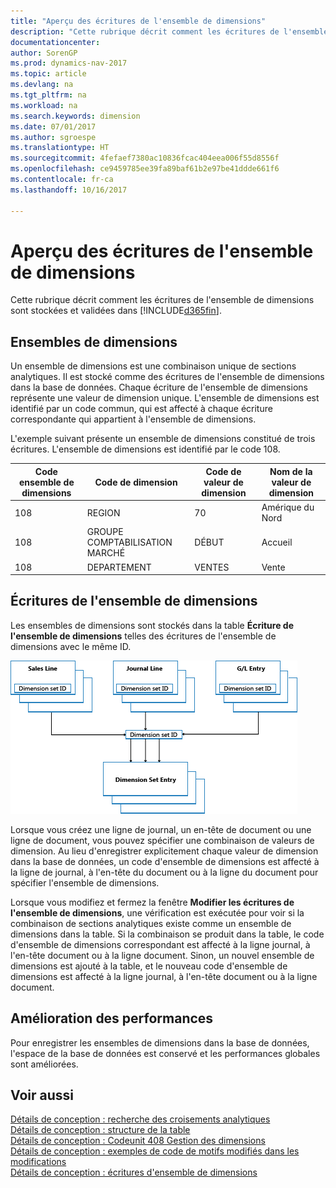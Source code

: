 ```yaml
---
title: "Aperçu des écritures de l'ensemble de dimensions"
description: "Cette rubrique décrit comment les écritures de l'ensemble de dimensions sont stockées et reportées dans [!INCLUDE[d365fin](includes/d365fin_md.md)]."
documentationcenter: 
author: SorenGP
ms.prod: dynamics-nav-2017
ms.topic: article
ms.devlang: na
ms.tgt_pltfrm: na
ms.workload: na
ms.search.keywords: dimension
ms.date: 07/01/2017
ms.author: sgroespe
ms.translationtype: HT
ms.sourcegitcommit: 4fefaef7380ac10836fcac404eea006f55d8556f
ms.openlocfilehash: ce9459785ee39fa89baf61b2e97be41ddde661f6
ms.contentlocale: fr-ca
ms.lasthandoff: 10/16/2017

---
```

# <a name="dimension-set-entries-overview"></a>Aperçu des écritures de l'ensemble de dimensions
Cette rubrique décrit comment les écritures de l'ensemble de dimensions sont stockées et validées dans [!INCLUDE[d365fin](includes/d365fin_md.md)].  
  
## <a name="dimension-sets"></a>Ensembles de dimensions  
Un ensemble de dimensions est une combinaison unique de sections analytiques. Il est stocké comme des écritures de l'ensemble de dimensions dans la base de données. Chaque écriture de l'ensemble de dimensions représente une valeur de dimension unique. L'ensemble de dimensions est identifié par un code commun, qui est affecté à chaque écriture correspondante qui appartient à l'ensemble de dimensions.  
  
L'exemple suivant présente un ensemble de dimensions constitué de trois écritures. L'ensemble de dimensions est identifié par le code 108.  
  
|Code ensemble de dimensions|Code de dimension|Code de valeur de dimension|Nom de la valeur de dimension|  
|----------------------|--------------------|--------------------------|--------------------------|  
|108|REGION|70|Amérique du Nord|  
|108|GROUPE COMPTABILISATION MARCHÉ|DÉBUT|Accueil|  
|108|DEPARTEMENT|VENTES|Vente|  
  
## <a name="dimension-set-entries"></a>Écritures de l'ensemble de dimensions  
Les ensembles de dimensions sont stockés dans la table **Écriture de l'ensemble de dimensions** telles des écritures de l'ensemble de dimensions avec le même ID.  
  
![Aperçu Ecriture analytique](media/dimensionentrynav7.png "DimensionEntryNAV7")  
  
Lorsque vous créez une ligne de journal, un en-tête de document ou une ligne de document, vous pouvez spécifier une combinaison de valeurs de dimension. Au lieu d'enregistrer explicitement chaque valeur de dimension dans la base de données, un code d'ensemble de dimensions est affecté à la ligne de journal, à l'en-tête du document ou à la ligne du document pour spécifier l'ensemble de dimensions.  
  
Lorsque vous modifiez et fermez la fenêtre **Modifier les écritures de l'ensemble de dimensions**, une vérification est exécutée pour voir si la combinaison de sections analytiques existe comme un ensemble de dimensions dans la table. Si la combinaison se produit dans la table, le code d'ensemble de dimensions correspondant est affecté à la ligne journal, à l'en-tête document ou à la ligne document. Sinon, un nouvel ensemble de dimensions est ajouté à la table, et le nouveau code d'ensemble de dimensions est affecté à la ligne journal, à l'en-tête document ou à la ligne document.  
  
## <a name="performance-improvement"></a>Amélioration des performances  
Pour enregistrer les ensembles de dimensions dans la base de données, l'espace de la base de données est conservé et les performances globales sont améliorées.  
  
## <a name="see-also"></a>Voir aussi  
[Détails de conception : recherche des croisements analytiques](design-details-searching-for-dimension-combinations.md)   
[Détails de conception : structure de la table](design-details-table-structure.md)   
[Détails de conception : Codeunit 408 Gestion des dimensions](design-details-codeunit-408-dimension-management.md)   
[Détails de conception : exemples de code de motifs modifiés dans les modifications](design-details-code-examples-of-changed-patterns-in-modifications.md)   
[Détails de conception : écritures d'ensemble de dimensions](design-details-dimension-set-entries.md)   

